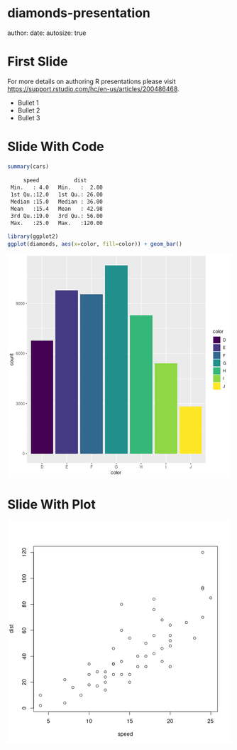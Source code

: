 diamonds-presentation
========================================================
author: 
date: 
autosize: true

First Slide
========================================================

For more details on authoring R presentations please visit <https://support.rstudio.com/hc/en-us/articles/200486468>.

- Bullet 1
- Bullet 2
- Bullet 3

Slide With Code
========================================================


```r
summary(cars)
```

```
     speed           dist       
 Min.   : 4.0   Min.   :  2.00  
 1st Qu.:12.0   1st Qu.: 26.00  
 Median :15.0   Median : 36.00  
 Mean   :15.4   Mean   : 42.98  
 3rd Qu.:19.0   3rd Qu.: 56.00  
 Max.   :25.0   Max.   :120.00  
```



```r
library(ggplot2)
ggplot(diamonds, aes(x=color, fill=color)) + geom_bar()
```

![plot of chunk unnamed-chunk-2](diamonds-presentation-figure/unnamed-chunk-2-1.png)

Slide With Plot
========================================================

![plot of chunk unnamed-chunk-3](diamonds-presentation-figure/unnamed-chunk-3-1.png)
